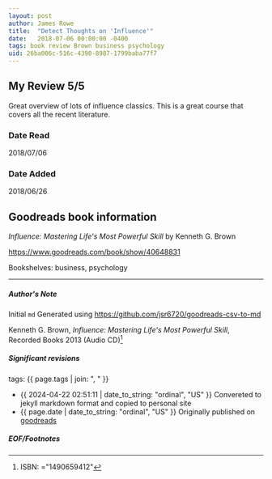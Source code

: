 ```yaml
---
layout: post
author: James Rowe
title:  "Detect Thoughts on 'Influence'"
date:   2018-07-06 00:00:00 -0400
tags: book review Brown business psychology
uid: 26ba006c-516c-4390-8987-1799baba77f7
---
```


<!-- highly dependent on how you personally use jekyll templates, and how you want this to show up -->
<!-- escape any jekyll keys with double brackets -->

## My Review 5/5

Great overview of lots of influence classics. This is a great course that covers all the recent literature. 

### Date Read
2018/07/06

### Date Added
2018/06/26

## Goodreads book information

*Influence: Mastering Life's Most Powerful Skill* by Kenneth G. Brown

https://www.goodreads.com/book/show/40648831

Bookshelves: business, psychology

---

##### Author's Note

Initial `md` Generated using https://github.com/jsr6720/goodreads-csv-to-md

Kenneth G. Brown, *Influence: Mastering Life's Most Powerful Skill*,  Recorded Books 2013 (Audio CD)[^1]

##### Significant revisions

tags: {{ page.tags | join: ", " }} <!-- todo move this somewhere -->

- {{ 2024-04-22 02:51:11 | date_to_string: "ordinal", "US" }} Convereted to jekyll markdown format and copied to personal site
- {{ page.date | date_to_string: "ordinal", "US" }} Originally published on [goodreads](https://www.goodreads.com)

##### EOF/Footnotes

[^1]: ISBN: ="1490659412"